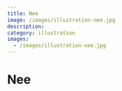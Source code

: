 ```yaml
---
title: Nee
image: /images/illustration-nee.jpg
description:
category: illustration
images:
  - /images/illustration-nee.jpg
---
```


# Nee
